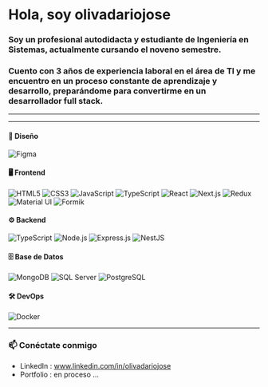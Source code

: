 # Hola, soy olivadariojose



### Soy un profesional autodidacta y estudiante de Ingeniería en Sistemas, actualmente cursando el noveno semestre. 
### Cuento con 3 años de experiencia laboral en el área de TI y me encuentro en un proceso constante de aprendizaje y desarrollo, preparándome para convertirme en un desarrollador full stack.

---


---

#### 🎨 Diseño
![Figma](https://img.shields.io/badge/Figma-F24E1E?style=for-the-badge&logo=figma&logoColor=white)

#### 🖥️ Frontend
![HTML5](https://img.shields.io/badge/HTML5-E34F26?style=for-the-badge&logo=html5&logoColor=white)
![CSS3](https://img.shields.io/badge/CSS3-1572B6?style=for-the-badge&logo=css3&logoColor=white)
![JavaScript](https://img.shields.io/badge/JavaScript-F7DF1E?style=for-the-badge&logo=javascript&logoColor=black)
![TypeScript](https://img.shields.io/badge/TypeScript-3178C6?style=for-the-badge&logo=typescript&logoColor=white)
![React](https://img.shields.io/badge/React-61DAFB?style=for-the-badge&logo=react&logoColor=black)
![Next.js](https://img.shields.io/badge/Next.js-000000?style=for-the-badge&logo=nextdotjs&logoColor=white)
![Redux](https://img.shields.io/badge/Redux-764ABC?style=for-the-badge&logo=redux&logoColor=white)
![Material UI](https://img.shields.io/badge/Material%20UI-0081CB?style=for-the-badge&logo=mui&logoColor=white)
![Formik](https://img.shields.io/badge/Formik-0A6AC6?style=for-the-badge&logo=formik&logoColor=white)

#### ⚙️ Backend
![TypeScript](https://img.shields.io/badge/TypeScript-3178C6?style=for-the-badge&logo=typescript&logoColor=white)
![Node.js](https://img.shields.io/badge/Node.js-339933?style=for-the-badge&logo=nodedotjs&logoColor=white)
![Express.js](https://img.shields.io/badge/Express.js-000000?style=for-the-badge&logo=express&logoColor=white)
![NestJS](https://img.shields.io/badge/NestJS-E0234E?style=for-the-badge&logo=nestjs&logoColor=white)

#### 🗄️ Base de Datos
![MongoDB](https://img.shields.io/badge/MongoDB-47A248?style=for-the-badge&logo=mongodb&logoColor=white)
![SQL Server](https://img.shields.io/badge/SQL%20Server-CC2927?style=for-the-badge&logo=microsoftsqlserver&logoColor=white)
![PostgreSQL](https://img.shields.io/badge/PostgreSQL-336791?style=for-the-badge&logo=postgresql&logoColor=white)

#### 🛠 DevOps
![Docker](https://img.shields.io/badge/Docker-2496ED?style=for-the-badge&logo=docker&logoColor=white)


---

### 📫 Conéctate conmigo
- LinkedIn : www.linkedin.com/in/olivadariojose
- Portfolio : en proceso ...



